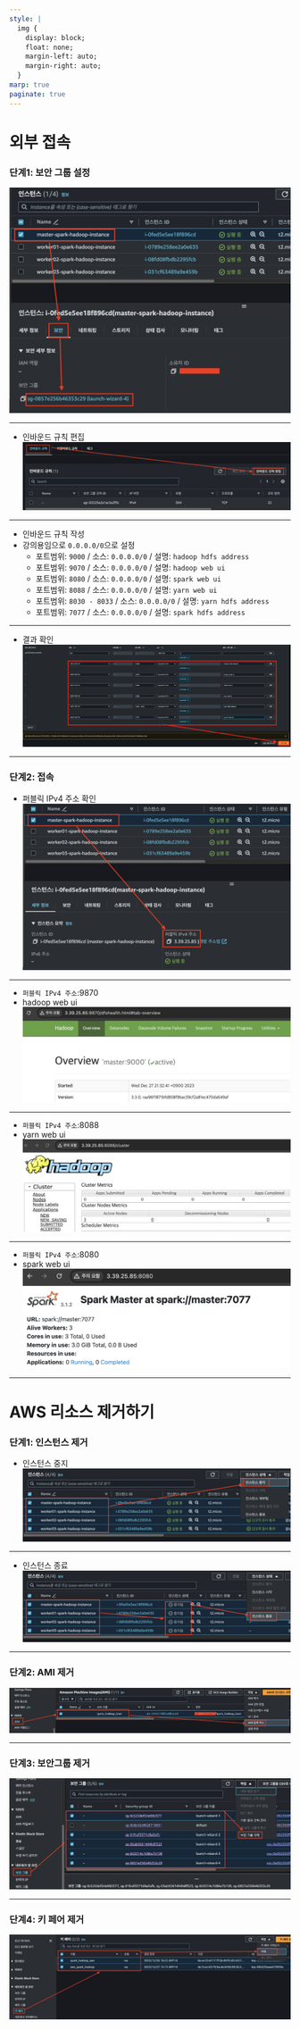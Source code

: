 ```yaml
---
style: |
  img {
    display: block;
    float: none;
    margin-left: auto;
    margin-right: auto;
  }
marp: true
paginate: true
---
```

# 외부 접속

### 단계1: 보안 그룹 설정 
![w:500](./img/7.%20외부%20접속%20및%20AWS%20리소스%20제거/image-22.png)

---
- 인바운드 규칙 편집 
![Alt text](./img/7.%20외부%20접속%20및%20AWS%20리소스%20제거/image-23.png)

---
- 인바운드 규칙 작성
- 강의용임으로 `0.0.0.0/0`으로 설정  
  - 포트범위: `9000` / 소스: `0.0.0.0/0` / 설명: `hadoop hdfs address` 
  - 포트범위: `9070` / 소스: `0.0.0.0/0` / 설명: `hadoop web ui` 
  - 포트범위: `8080` / 소스: `0.0.0.0/0` / 설명: `spark web ui` 
  - 포트범위: `8088` / 소스: `0.0.0.0/0` / 설명: `yarn web ui` 
  - 포트범위: `8030 - 8033` / 소스: `0.0.0.0/0` / 설명: `yarn hdfs address` 
  - 포트범위: `7077` / 소스: `0.0.0.0/0` / 설명: `spark hdfs address` 

---
- 결과 확인 
![Alt text](./img/7.%20외부%20접속%20및%20AWS%20리소스%20제거/image-24.png)

---
### 단계2: 접속 
- 퍼블릭 IPv4 주소 확인 
![w:900](./img/7.%20외부%20접속%20및%20AWS%20리소스%20제거/image-25.png)

---
- `퍼블릭 IPv4 주소`:9870
- hadoop web ui
![Alt text](./img/7.%20외부%20접속%20및%20AWS%20리소스%20제거/image-26.png)

---
- `퍼블릭 IPv4 주소`:8088
- yarn web ui
![Alt text](./img/7.%20외부%20접속%20및%20AWS%20리소스%20제거/image-27.png)

---
- `퍼블릭 IPv4 주소`:8080
- spark web ui
![Alt text](./img/7.%20외부%20접속%20및%20AWS%20리소스%20제거/image-28.png)

---
# AWS 리소스 제거하기 
### 단계1: 인스턴스 제거 
- 인스턴스 중지 
![Alt text](./img/7.%20외부%20접속%20및%20AWS%20리소스%20제거/image-29.png)

---
- 인스턴스 종료 
![Alt text](./img/7.%20외부%20접속%20및%20AWS%20리소스%20제거/image-30.png)

---
### 단계2: AMI 제거 
![Alt text](./img/7.%20외부%20접속%20및%20AWS%20리소스%20제거/image-31.png)

---
### 단계3: 보안그룹 제거 
![Alt text](./img/7.%20외부%20접속%20및%20AWS%20리소스%20제거/image-32.png)

---
### 단계4: 키 페어 제거 
![Alt text](./img/7.%20외부%20접속%20및%20AWS%20리소스%20제거/image-33.png)

